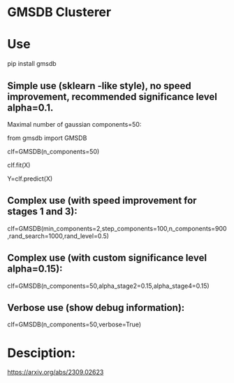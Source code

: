# GMSDB Clusterer

# Use
pip install gmsdb

## Simple use (sklearn -like style), no speed improvement, recommended significance level alpha=0.1. 
Maximal number of gaussian components=50:

from gmsdb import GMSDB

clf=GMSDB(n_components=50)

clf.fit(X)

Y=clf.predict(X)

## Complex use (with speed improvement for stages 1 and 3):

clf=GMSDB(min_components=2,step_components=100,n_components=900,rand_search=1000,rand_level=0.5)

## Complex use (with custom significance level alpha=0.15):

clf=GMSDB(n_components=50,alpha_stage2=0.15,alpha_stage4=0.15)

## Verbose use (show debug information):

clf=GMSDB(n_components=50,verbose=True)


# Desciption:
https://arxiv.org/abs/2309.02623

